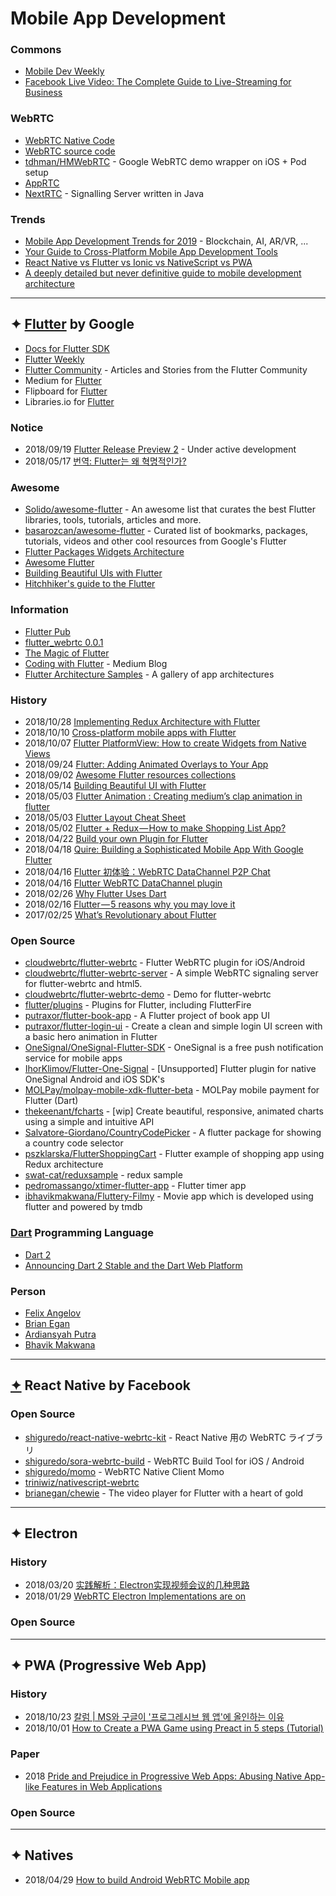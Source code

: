 # Mobile App Development

### Commons
- [Mobile Dev Weekly](https://mobiledevweekly.com/)
- [Facebook Live Video: The Complete Guide to Live-Streaming for Business](https://blog.hootsuite.com/facebook-live-video/)


### WebRTC
- [WebRTC Native Code](https://webrtc.org/native-code/)
- [WebRTC source code](https://webrtc.googlesource.com/src)
- [tdhman/HMWebRTC](https://github.com/tdhman/HMWebRTC) - Google WebRTC demo wrapper on iOS + Pod setup
- [AppRTC](https://appr.tc/)
- [NextRTC](https://nextrtc.org/) - Signalling Server written in Java


### Trends
- [Mobile App Development Trends for 2019](https://robusttechhouse.com/mobile-app-development-trends-2019-infographic/) - Blockchain, AI, AR/VR, ...
- [Your Guide to Cross-Platform Mobile App Development Tools](https://instabug.com/blog/cross-platform-development/)
- [React Native vs Flutter vs Ionic vs NativeScript vs PWA](https://academind.com/learn/flutter/react-native-vs-flutter-vs-ionic-vs-nativescript-vs-pwa/)
- [A deeply detailed but never definitive guide to mobile development architecture](https://medium.freecodecamp.org/a-deeply-detailed-but-never-definitive-guide-to-mobile-development-architecture-6b01ce3b1528)


---
## ✦ [Flutter](https://flutter.io/) by Google
- [Docs for Flutter SDK](https://docs.flutter.io/index.html)    
- [Flutter Weekly](https://flutterweekly.net/)
- [Flutter Community](https://medium.com/flutter-community) - Articles and Stories from the Flutter Community
- Medium for [Flutter](https://medium.com/search?q=flutter)
- Flipboard for [Flutter](https://flipboard.com/search/flutter)
- Libraries.io for [Flutter](https://libraries.io/search?q=flutter)


### Notice
- 2018/09/19 [Flutter Release Preview 2](https://developers.googleblog.com/2018/09/flutter-release-preview-2-pixel-perfect.html) - Under active development
- 2018/05/17 [번역: Flutter는 왜 혁명적인가?](https://medium.com/@dan_kim/%EB%B2%88%EC%97%AD-flutter%EB%8A%94-%EC%99%9C-%ED%98%81%EB%AA%85%EC%A0%81%EC%9D%B8%EA%B0%80-967c1dfcc5a9)


### Awesome
- [Solido/awesome-flutter](https://github.com/Solido/awesome-flutter) - An awesome list that curates the best Flutter libraries, tools, tutorials, articles and more.
- [basarozcan/awesome-flutter](https://github.com/basarozcan/awesome-flutter) - Curated list of bookmarks, packages, tutorials, videos and other cool resources from Google's Flutter
- [Flutter Packages Widgets Architecture](https://www.scoop.it/t/flutter-packages-widgets-architecture)
- [Awesome Flutter](http://awesomeflutter.com/index.php)
- [Building Beautiful UIs with Flutter](https://codelabs.developers.google.com/codelabs/flutter/#0)
- [Hitchhiker's guide to the Flutter](https://speakerdeck.com/ibhavikmakwana/hitchhikers-guide-to-the-flutter)


### Information
- [Flutter Pub](https://medium.com/flutterpub)
- [flutter_webrtc 0.0.1](https://pub.dartlang.org/packages/flutter_webrtc)
- [The Magic of Flutter](https://docs.google.com/presentation/d/1B3p0kP6NV_XMOimRV09Ms75ymIjU5gr6GGIX74Om_DE/edit#slide=id.p)
- [Coding with Flutter](https://medium.com/coding-with-flutter) - Medium Blog
- [Flutter Architecture Samples](http://fluttersamples.com/) - A gallery of app architectures


### History
- 2018/10/28 [Implementing Redux Architecture with Flutter](https://proandroiddev.com/implementing-redux-architecture-with-flutter-dd28640dd945)
- 2018/10/10 [Cross-platform mobile apps with Flutter](https://medium.com/47billion/flutter-how-does-it-works-6e4c73842e67)
- 2018/10/07 [Flutter PlatformView: How to create Widgets from Native Views](https://medium.com/flutter-community/flutter-platformview-how-to-create-flutter-widgets-from-native-views-366e378115b6)
- 2018/09/24 [Flutter: Adding Animated Overlays to Your App](https://medium.com/coding-with-flutter/flutter-adding-animated-overlays-to-your-app-e0bb049eff39)
- 2018/09/02 [Awesome Flutter resources collections](https://medium.com/flutterpub/awesome-flutter-resources-collections-b2f4e3e72278?fbclid=IwAR0Xq-E2D6kLrLnGZu-MleET-ukYzIMn1l6CX1HmvZ2aYa8B-Mt3JyJfvP0)
- 2018/05/14 [Building Beautiful UI with Flutter](https://blog.geekyants.com/building-beautiful-ui-with-flutter-3b54ef6947a8)
- 2018/05/03 [Flutter Animation : Creating medium’s clap animation in flutter](https://proandroiddev.com/flutter-animation-creating-mediums-clap-animation-in-flutter-3168f047421e)
- 2018/05/03 [Flutter Layout Cheat Sheet](https://proandroiddev.com/flutter-layout-cheat-sheet-5363348d037e)
- 2018/05/02 [Flutter + Redux — How to make Shopping List App?](https://hackernoon.com/flutter-redux-how-to-make-shopping-list-app-1cd315e79b65)
- 2018/04/22 [Build your own Plugin for Flutter](https://proandroiddev.com/build-your-own-plugin-for-flutter-cfee1a08ea3a)
- 2018/04/18 [Quire: Building a Sophisticated Mobile App With Google Flutter](https://dzone.com/articles/quire-building-a-sophisticated-mobile-app-with-goo)
- 2018/04/16 [Flutter 初体验：WebRTC DataChannel P2P Chat](http://www.10tiao.com/html/141/201804/2650204042/1.html)
- 2018/04/16 [Flutter WebRTC DataChannel plugin](https://www.ctolib.com/Piasy-FlutterWebRTCDataChannel.html)
- 2018/02/26 [Why Flutter Uses Dart](http://copypasteprogrammers.com/why-flutter-uses-dart-dd635a054ebf/)
- 2018/02/16 [Flutter — 5 reasons why you may love it](https://hackernoon.com/flutter-5-reasons-why-you-may-love-it-55021fdbf1aa)
- 2017/02/25 [What’s Revolutionary about Flutter](https://hackernoon.com/whats-revolutionary-about-flutter-946915b09514)


### Open Source
- [cloudwebrtc/flutter-webrtc](https://github.com/cloudwebrtc/flutter-webrtc) - Flutter WebRTC plugin for iOS/Android
- [cloudwebrtc/flutter-webrtc-server](https://github.com/cloudwebrtc/flutter-webrtc-server) - A simple WebRTC signaling server for flutter-webrtc and html5.
- [cloudwebrtc/flutter-webrtc-demo](https://github.com/cloudwebrtc/flutter-webrtc-demo) - Demo for flutter-webrtc
- [flutter/plugins](https://github.com/flutter/plugins) - Plugins for Flutter, including FlutterFire
- [putraxor/flutter-book-app](https://github.com/putraxor/flutter-book-app) - A Flutter project of book app UI
- [putraxor/flutter-login-ui](https://github.com/putraxor/flutter-login-ui) - Create a clean and simple login UI screen with a basic hero animation in Flutter
- [OneSignal/OneSignal-Flutter-SDK](https://github.com/OneSignal/OneSignal-Flutter-SDK) - OneSignal is a free push notification service for mobile apps
- [IhorKlimov/Flutter-One-Signal](https://github.com/IhorKlimov/Flutter-One-Signal) - [Unsupported] Flutter plugin for native OneSignal Android and iOS SDK's
- [MOLPay/molpay-mobile-xdk-flutter-beta](https://github.com/MOLPay/molpay-mobile-xdk-flutter-beta) - MOLPay mobile payment for Flutter (Dart)
- [thekeenant/fcharts](https://github.com/thekeenant/fcharts) - [wip] Create beautiful, responsive, animated charts using a simple and intuitive API
- [Salvatore-Giordano/CountryCodePicker](https://github.com/Salvatore-Giordano/CountryCodePicker) - A flutter package for showing a country code selector
- [pszklarska/FlutterShoppingCart](https://github.com/pszklarska/FlutterShoppingCart) - Flutter example of shopping app using Redux architecture
- [swat-cat/reduxsample](https://github.com/swat-cat/reduxsample) - redux sample
- [pedromassango/xtimer-flutter-app](https://github.com/pedromassango/xtimer-flutter-app) - Flutter timer app
- [ibhavikmakwana/Fluttery-Filmy](https://github.com/ibhavikmakwana/Fluttery-Filmy) - Movie app which is developed using flutter and powered by tmdb



### [Dart](https://www.dartlang.org/) Programming Language
- [Dart 2](https://www.dartlang.org/dart-2)
- [Announcing Dart 2 Stable and the Dart Web Platform](https://medium.com/dartlang/dart-2-stable-and-the-dart-web-platform-3775d5f8eac7)


### Person
- [Felix Angelov](https://github.com/felangel)
- [Brian Egan](https://github.com/brianegan) 
- [Ardiansyah Putra](https://github.com/putraxor)
- [Bhavik Makwana](https://github.com/ibhavikmakwana)


---
## [✦](https://coolsymbol.com/) React Native by Facebook


### Open Source
- [shiguredo/react-native-webrtc-kit](https://github.com/shiguredo/react-native-webrtc-kit) - React Native 用の WebRTC ライブラリ
- [shiguredo/sora-webrtc-build](https://github.com/shiguredo/sora-webrtc-build) - WebRTC Build Tool for iOS / Android
- [shiguredo/momo](https://github.com/shiguredo/momo) - WebRTC Native Client Momo
- [triniwiz/nativescript-webrtc](https://github.com/triniwiz/nativescript-webrtc)
- [brianegan/chewie](https://github.com/brianegan/chewie) - The video player for Flutter with a heart of gold


---
## ✦ Electron

### History
- 2018/03/20 [实践解析：Electron实现视频会议的几种思路](https://www.jianshu.com/p/fe88daa590c9)
- 2018/01/29 [WebRTC Electron Implementations are on](https://bloggeek.me/webrtc-electron-implementations/)


### Open Source


---
## ✦ PWA (Progressive Web App)

### History
- 2018/10/23 [칼럼 | MS와 구글이 '프로그레시브 웹 앱'에 올인하는 이유](http://www.ciokorea.com/news/39944?fbclid=IwAR3ZEflVb-Uuf2LMz_IvP_l2JsY610k296CfxfmeTl7cNPUlx-7CPFQzdcg)
- 2018/10/01 [How to Create a PWA Game using Preact in 5 steps (Tutorial)](https://hackernoon.com/how-to-create-a-pwa-game-using-preact-in-5-steps-tutorial-c8b177037c80)

### Paper
- 2018 [Pride and Prejudice in Progressive Web Apps: Abusing Native App-like Features in Web Applications](http://cps.kaist.ac.kr/papers/18CCS-PPP.pdf)

### Open Source


---
## ✦ Natives
- 2018/04/29 [How to build Android WebRTC Mobile app](http://leadtosilverlining.blogspot.com/2018/04/how-to-build-android-webrtc-mobile-app.html)



